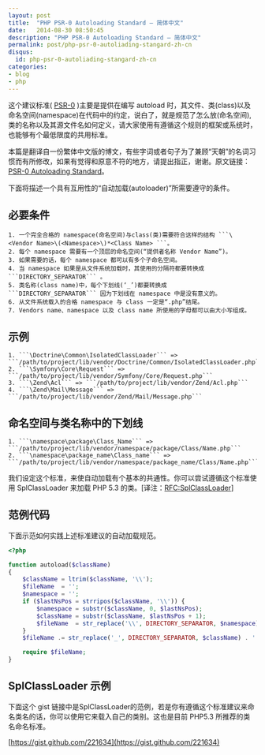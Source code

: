 ```yaml
---
layout: post
title:  "PHP PSR-0 Autoloading Standard – 简体中文"
date:   2014-08-30 08:50:45
description: "PHP PSR-0 Autoloading Standard – 简体中文"
permalink: post/php-psr-0-autoliading-stangard-zh-cn
disqus:
  id: php-psr-0-autoliading-stangard-zh-cn
categories:
- blog
- php
---
```


这个建议标准( [PSR-0](https://github.com/php-fig/fig-standards/blob/master/accepted/PSR-0.md) )主要是提供在编写 autoload 时，其文件、类(class)以及命名空间(namespace)在代码中的约定，说白了，就是规范了怎么放(命名空间),类的名称以及其源文件名如何定义，请大家使用有遵循这个规则的框架或系统时，也能够有个最低限度的共用标准。

本篇是翻译自一份繁体中文版的博文，有些字词或者句子为了兼顾“天朝”的名词习惯而有所修改，如果有觉得和原意不符的地方，请提出指正，谢谢。原文链接：[PSR-0 Autoloading Standard](http://blog.mosil.biz/2012/08/psr-0-autoloading-standard/)。

下面将描述一个具有互用性的“自动加载(autoloader)”所需要遵守的条件。

## 必要条件 ##

    1. 一个完全合格的 namespace(命名空间)与class(类)需要符合这样的结构 ```\<Vendor Name>\(<Namespace>\)*<Class Name> ```。
    2. 每个 namespace 需要有一个顶层的命名空间(“提供者名称 Vendor Name”)。
    3. 如果需要的话，每个 namespace 都可以有多个子命名空间。
    4. 当 namespace 如果是从文件系统加载时，其使用的分隔符都要转换成 ```DIRECTORY_SEPARATOR``` 。
    5. 类名称(class name)中，每个下划线(‘_’)都要转换成 ```DIRECTORY_SEPARATOR``` 因为下划线在 namespace 中是没有意义的。
    6. 从文件系统载入的合格 namespace 与 class 一定是“.php”结尾。
    7. Vendors name、namespace 以及 class name 所使用的字母都可以由大小写组成。

## 示例 ##

    1. ```\Doctrine\Common\IsolatedClassLoader``` => ```/path/to/project/lib/vendor/Doctrine/Common/IsolatedClassLoader.php```
    2. ```\Symfony\Core\Request``` => ```/path/to/project/lib/vendor/Symfony/Core/Request.php```
    3. ```\Zend\Acl``` => ```/path/to/project/lib/vendor/Zend/Acl.php```
    4. ```\Zend\Mail\Message``` => ```/path/to/project/lib/vendor/Zend/Mail/Message.php```

## 命名空间与类名称中的下划线 ##

    1. ```\namespace\package\Class_Name``` => ```/path/to/project/lib/vendor/namespace/package/Class/Name.php```
    2. ```\namespace\package_name\Class_name``` => ```/path/to/project/lib/vendor/namespace/package_name/Class/Name.php```

我们设定这个标准，来使自动加载有个基本的共通性。你可以尝试遵循这个标准使用 SplClassLoader 来加载 PHP 5.3 的类。[译注：[RFC:SplClassLoader](https://wiki.php.net/rfc/splclassloader)]

## 范例代码 ##

下面示范如何实践上述标准建议的自动加载规范。

```php
<?php

function autoload($className)
{
    $className = ltrim($className, '\\');
    $fileName  = '';
    $namespace = '';
    if ($lastNsPos = strripos($className, '\\')) {
        $namespace = substr($className, 0, $lastNsPos);
        $className = substr($className, $lastNsPos + 1);
        $fileName  = str_replace('\\', DIRECTORY_SEPARATOR, $namespace) . DIRECTORY_SEPARATOR;
    }
    $fileName .= str_replace('_', DIRECTORY_SEPARATOR, $className) . '.php';

    require $fileName;
}
```

## SplClassLoader 示例 ##

下面这个 gist 链接中是SplClassLoader的范例，若是你有遵循这个标准建议来命名类名的话，你可以使用它来载入自己的类别。这也是目前 PHP5.3 所推荐的类名命名标准。

[https://gist.github.com/221634](https://gist.github.com/221634)

